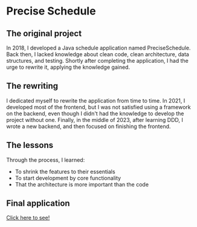 # Precise Schedule

## The original project

In 2018, I developed a Java schedule application named PreciseSchedule. Back then, I lacked knowledge about clean code, clean architecture, data structures, and testing.
Shortly after completing the application, I had the urge to rewrite it, applying the knowledge gained.

## The rewriting

I dedicated myself to rewrite the application from time to time. In 2021, I developed most of the frontend, but I was not satisfied using a framework on the backend, even though I didn't had the knowledge to develop the project without one.
Finally, in the middle of 2023, after learning DDD, I wrote a new backend, and then focused on finishing the frontend.

## The lessons

Through the process, I learned:
 - To shrink the features to their essentials
 - To start development by core functionality
 - That the architecture is more important than the code

## Final application

[Click here to see!](/precise-schedule/index.html)

